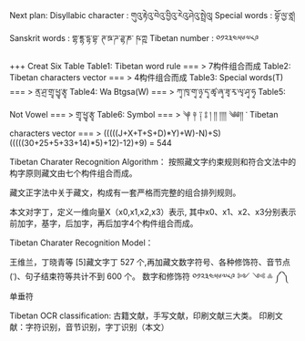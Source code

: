 
Next plan:
Disyllabic character : གུའུ་རྟེའུ་བེའུ་བྱིའུ་རེའུ་ཤེའུ་སྤྲེའུ།
Special words : བྷོ་ལྱ་ཙྰ།
Sanskrit words : གྷ་ཇྷ་དྷ་བྷ་ ཊ་ཋ་ཌ་ཌྷ་ཎ་   ཥ་ཀྵ
Tibetan number : ༠༡༢༣༤༥༦༧༨༩




  +++ Creat Six Table
           Table1: Tibetan word rule === > 7构件组合而成
           Table2: Tibetan characters vector === > 4构件组合而成
           Table3: Special words(T) === > ནྲ་ཤྲ་གྲྭ་ཕྱྭ་རྩྭ
           Table4: Wa Btgsa(W) === > ཀྭ་ཁྭ་གྭ་ཉྭ་དྭ་ཚྭ་ཞྭ་ཟྭ་རྭ་ལྭ་ཤྭ་ཧྭ
           Table5: Not Vowel === > གྲྭ་ཕྱྭ་རྩྭ
           Table6: Symbol === > ༆ ༈ ༑ ༔ ། །། །།།། ༄༅།། ་
Tibetan characters vector  === > (((((J+X+T+S+D)*Y)+W)-N)+S)
                              (((((30+25+5+33+14)*5)+12)-12)+9) = 544

Tibetan Charater  Recognition Algorithm：
按照藏文字约束规则和符合文法中的构字原则藏文由七个构件组合而成。

藏文正字法中关于藏文，构成有一套严格而完整的组合排列规则。

本文对字丁，定义一维向量X（x0,x1,x2,x3）表示, 其中x0、x1、x2、x3分别表示前加字，基字，后加字，再后加字4个构件组合而成。

Tibetan Charater  Recognition Model：


王维兰，丁晓青等 [5]藏文字丁 527 个,再加藏文数字符号、各种修饰符、音节点(་)、句子结束符等共计不到 600 个。
数字和修饰符   ༠༡༢༣༤༥༦༧༨༩  ༻ ༺ ༜   ༼     ༽  单垂符




Tibetan OCR classification: 古籍文献，手写文献，印刷文献三大类。
              印刷文献：字符识别，音节识别，字丁识别（本文）





